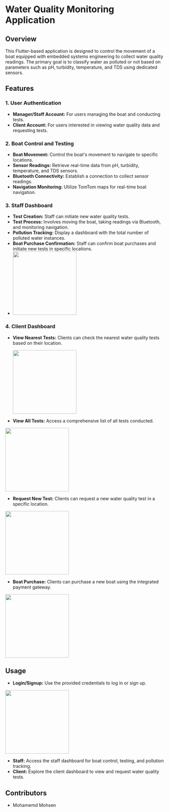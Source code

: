 # Water Quality Monitoring Application

## Overview
This Flutter-based application is designed to control the movement of a boat equipped with embedded systems engineering to collect water quality readings. The primary goal is to classify water as polluted or not based on parameters such as pH, turbidity, temperature, and TDS using dedicated sensors.

## Features

### 1. User Authentication
- **Manager/Staff Account:** For users managing the boat and conducting tests.
- **Client Account:** For users interested in viewing water quality data and requesting tests.

### 2. Boat Control and Testing
- **Boat Movement:** Control the boat's movement to navigate to specific locations.
- **Sensor Readings:** Retrieve real-time data from pH, turbidity, temperature, and TDS sensors.
- **Bluetooth Connectivity:** Establish a connection to collect sensor readings.
- **Navigation Monitoring:** Utilize TomTom maps for real-time boat navigation.

 
 
### 3. Staff Dashboard
- **Test Creation:** Staff can initiate new water quality tests.
- **Test Process:** Involves moving the boat, taking readings via Bluetooth, and monitoring navigation.
- **Pollution Tracking:** Display a dashboard with the total number of polluted water instances.
- **Boat Purchase Confirmation:** Staff can confirm boat purchases and initiate new tests in specific locations.
- 
  <img src="https://github.com/MuhammedMohsen1/graduation_app/assets/93712905/b8b3aafa-6cc4-406d-937b-e4679503a224" width=200 >

### 4. Client Dashboard
- **View Nearest Tests:** Clients can check the nearest water quality tests based on their location.
  
  <img src="https://github.com/MuhammedMohsen1/graduation_app/assets/93712905/95836902-ada3-455a-bf3b-98bdc230eb68" width=200 >
  
- **View All Tests:** Access a comprehensive list of all tests conducted.

<img src="https://github.com/MuhammedMohsen1/graduation_app/assets/93712905/71fbb6a1-beed-42f6-ad1b-0a8e4a74072b" width=200 >

- **Request New Test:** Clients can request a new water quality test in a specific location.

<img src="https://github.com/MuhammedMohsen1/graduation_app/assets/93712905/901d1013-2b6e-4b1b-82e8-4bfb1799a72a" width=200 >

- **Boat Purchase:** Clients can purchase a new boat using the integrated payment gateway.

<img src="https://github.com/MuhammedMohsen1/graduation_app/assets/93712905/c01498fb-791f-4988-8849-00eb2f483db6" width=200 >


  


## Usage
- **Login/Signup:** Use the provided credentials to log in or sign up.

<img src="https://github.com/MuhammedMohsen1/graduation_app/assets/93712905/d1351c39-fe69-4fdd-9493-30969505e67c" width=200 >

- **Staff:** Access the staff dashboard for boat control, testing, and pollution tracking.
- **Client:** Explore the client dashboard to view and request water quality tests.

## Contributors
- Mohamemd Mohsen

